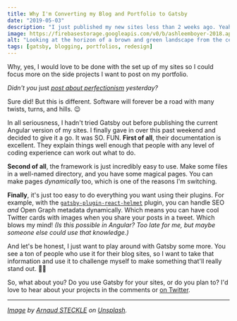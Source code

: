 ```yaml
---
title: Why I'm Converting my Blog and Portfolio to Gatsby
date: "2019-05-03"
description: "I just published my new sites less than 2 weeks ago. Yeah, we devs and designers tend to redo our sites a lot, but isn't this a bit excessive?"
image: https://firebasestorage.googleapis.com/v0/b/ashleemboyer-2018.appspot.com/o/images%2Froads.jpg?alt=media&token=4750e655-f53f-4a1c-8462-5988d542108e
alt: "Looking at the horizon of a brown and green landscape from the center of a newly paved road under an overcast sky."
tags: [gatsby, blogging, portfolios, redesign]
---
```


Why, yes, I would love to be done with the set up of my sites so I could focus more on the side projects I want to post on my portfolio.

_Didn't you_ just _[post about perfectionism](https://ashleemboyer.com/neither-you-nor-your-work-has-to-be-perfect) yesterday?_

Sure did! But this is different. Software will forever be a road with many twists, turns, and hills. 😉

In all seriousness, I hadn't tried Gatsby out before publishing the current Angular version of my sites. I finally gave in over this past weekend and decided to give it a go. It was SO. FUN. **First of all**, their documentation is excellent. They explain things well enough that people with any level of coding experience can work out what to do.

**Second of all**, the framework is just incredibly easy to use. Make some files in a well-named directory, and you have some magical pages. You can make pages _dynamically_ too, which is one of the reasons I'm switching.

**Finally**, it's just too easy to do everything you want using their plugins. For example, with the [`gatsby-plugin-react-helmet`](https://www.gatsbyjs.org/packages/gatsby-plugin-react-helmet) plugin, you can handle SEO _and_ Open Graph metadata dynamically. Which means you can have cool Twitter cards with images when you share your posts in a tweet. Which blows my mind! _(Is this possible in Angular? Too late for me, but maybe someone else could use that knowledge.)_

And let's be honest, I just want to play around with Gatsby some more. You see a ton of people who use it for their blog sites, so I want to take that information and use it to challenge myself to make something that'll really stand out. 💪🏻

So, what about you? Do you use Gatsby for your sites, or do you plan to? I'd love to hear about your projects in the comments or [on Twitter](https://twitter.com/ashleemboyer).

---

_[Image](https://unsplash.com/photos/dpzp54GkIGI) by [Arnaud STECKLE](https://unsplash.com/@wdtrends) on [Unsplash](unsplash.com)._
